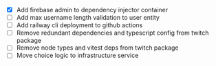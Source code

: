- [x] Add firebase admin to dependency injector container
- [ ] Add max username length validation to user entity
- [ ] Add railway cli deployment to github actions
- [ ] Remove redundant dependencies and typescript config from twitch package
- [ ] Remove node types and vitest deps from twitch package
- [ ] Move choice logic to infrastructure service